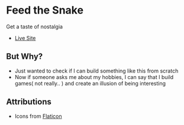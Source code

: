 # Feed the Snake

Get a taste of nostalgia
- [Live Site](https://vigilant-galileo-55cb69.netlify.app/)

## But Why?
- Just wanted to check if I can build something like this from scratch
- Now if someone asks me about my hobbies, I can say that I build games( not really.. ) and create an illusion of being interesting

## Attributions
- Icons from [Flaticon](https://www.flaticon.com/home)